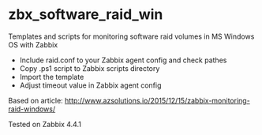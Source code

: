 # zbx_software_raid_win
Templates and scripts for monitoring software raid volumes in MS Windows OS with Zabbix

- Include raid.conf to your Zabbix agent config and check pathes
- Copy .ps1 script to Zabbix scripts directory
- Import the template
- Adjust timeout value in Zabbix agent config

Based on article:
http://www.azsolutions.io/2015/12/15/zabbix-monitoring-raid-windows/

Tested on Zabbix 4.4.1
